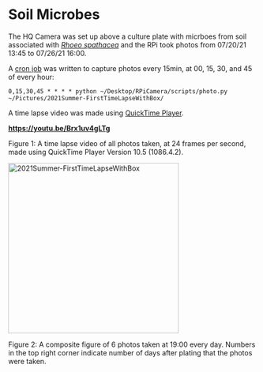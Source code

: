 # Soil Microbes

The HQ Camera was set up above a culture plate with micrboes from soil associated with [*Rhoeo spathacea*](https://en.wikipedia.org/wiki/Tradescantia_spathacea) and the RPi took photos from 07/20/21 13:45 to 07/26/21 16:00.

A [cron job](https://en.wikipedia.org/wiki/Cron) was written to capture photos every 15min, at 00, 15, 30, and 45 of every hour: 

`0,15,30,45 * * * * python ~/Desktop/RPiCamera/scripts/photo.py ~/Pictures/2021Summer-FirstTimeLapseWithBox/`

A time lapse video was made using [QuickTime Player](https://en.wikipedia.org/wiki/QuickTime).

**https://youtu.be/Brx1uv4gLTg**

Figure 1: A time lapse video of all photos taken, at 24 frames per second, made using QuickTime Player Version 10.5 (1086.4.2).

<img width="345" alt="2021Summer-FirstTimeLapseWithBox" src="https://user-images.githubusercontent.com/66045478/127059419-ba96c2d0-d0d4-46b1-b10e-c6dc85d59d17.png">

Figure 2: A composite figure of 6 photos taken at 19:00 every day. Numbers in the top right corner indicate number of days after plating that the photos were taken.
